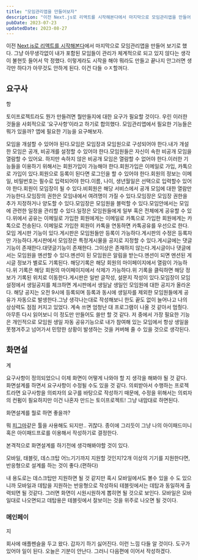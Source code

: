 ```yaml
---
title: "모임관리앱을 만들어보자"
description: "이전 Next.js로 리액트를 시작해본다에서 마지막으로 모임관리앱을 만들어 보기로 했다. 그냥 아무생각없이 내가 포함된 모임들이 관리가 체계적으로 되고 있지 않다는 생각이 불현듯 들어서 막 정했다. 이렇게라도 시작을 해야 뭐라도 만들고 끝나지 안그러면 생각만 하다가 아무것도 안하게 된다..."
pubDate: 2023-07-23
updatedDate: 2023-08-27
---
```


이전 [Next.js로 리액트를 시작해본다](__GHOST_URL__/nextjs-%EB%A1%9C-react-%EB%A5%BC-%EC%8B%9C%EC%9E%91-%ED%95%B4-%EB%B3%B8%EB%8B%A4/)에서 마지막으로 모임관리앱을 만들어 보기로 했다. 그냥 아무생각없이 내가 포함된 모임들이 관리가 체계적으로 되고 있지 않다는 생각이 불현듯 들어서 막 정했다. 이렇게라도 시작을 해야 뭐라도 만들고 끝나지 안그러면 생각만 하다가 아무것도 안하게 된다. 이건 다들 ㅇㅈ할꺼다.

## 요구사

항

토이프로젝트라도 뭔가 만들려면 뭘만들지에 대한 요구가 필요할 것이다. 우린 이러한 것들을 사회적으로 ‘요구사항’이라고 하기로 합의했다. 모임관리앱에서 필요한 기능들은 뭐가 있을까? 앱에 필요한 기능을 요구해보자.

모임을 개설할 수 있어야 된다.모임은 모임장과 모임원으로 구성되어야 한다.내가 개설한 모임은 공개, 비공개를 설정할 수 있어야 한다.모임원들은 자신이 속한 비공개 모임을 열람할 수 있어요. 하지만 속하지 않은 비공개 모임은 열람할 수 없어야 한다.이러한 기능들을 이용하기 위해서는 회원가입이 가능해야 한다.회원가입은 이메일로 가입, 카톡으로 가입이 있다.회원으로 등록이 된다면 로그인을 할 수 있어야 한다.회원의 정보는 이메일, 비밀번호는 필수로 입력되어야 한다.이름, 나이, 생년월일은 선택으로 입력할수 있어야 한다.회원이 모임장이 될 수 있다.비회원은 해당 서비스에서 공개 모임에 대한 열람만 가능한다.모임장의 권한은 모임내에서 여려명이 가질 수 있다.모임장은 모임장 권한을 추가 지정하거나 양도할 수 있다.모임장은 모임원을 블럭할 수 있다.모임안에서는 모임에 관련한 일정을 관리할 수 있다.일정은 모임원들에게 일부 혹은 전체에게 공유할 수 있다.위에서 공유는 이메일로 가입한 회원에게는 이메일로 카톡으로 가입한 회원에게는 카톡으로 전송된다. 이메일로 가입한 회원이 카톡을 연동하면 카톡공유를 우선으로 한다.모임 게시판 기능이 있다.게시판은 모임원들만 등록이 가능하다.게시판의 수정은 등록자만 가능하다.게시판에서 모임장은 특정게시물을 공지로 지정할 수 있다.게시글에는 댓글기능이 존재한다.대댓글기능이 존재한다. 그이상은 존재하지 않는다.게시글이나 댓글에서는 모임원을 멘션할 수 있다.멘션이 된 모임원은 알림을 받는다.멘션이 되면 멘션된 게시글 정보가 별로도 기록된다. 해당기록은 해당 회원의 마이페이지에서 열람이 가능하다.위 기록은 해당 회원의 마이페이지에서 삭제가 가능하다.위 기록을 클릭하면 해당 정보가 기록된 위치로 이동한다.게시판은 일반 글작성, 설문지 작성이 있다.모임장이 모임 설정에서 생일공지를 체크하면 게시판에서 생일날 생일인 모임원에 대한 공지가 올라온다. 해당 공지는 오전 9시에 등록되며 등록과 동시에 생일자를 제외한 모임원들에게 공유가 자동으로 발생한다.그냥 생각나는대로 작성해보니 한도 끝도 없이 늘어나고 나의 상상력도 점점 커지고 있었다. 계속 쓰면 엄청난 대 프로그램이 나올 것 같아서 멈췄다. 아무튼 다시 읽어보니 이 정도만 만들어도 쓸만 할 것 같다. 저 중에서 가장 필요한 기능은 개인적으로 모임원 생일 자동 공유기능으로 내가 참여해 있는 모임에서 항상 생일을 못챙겨주고 넘어가서 민망한 상황이 발생하는 것을 커버해 줄 수 있을 것으로 생각된다.

## 화면설

계

요구사항이 정의되었으니 이제 화면이 어떻게 나와야 할 지 생각을 해봐야 될 것 같다. 화면설계를 하면서 요구사항이 수정될 수도 있을 것 같다. 의뢰받아서 수행하는 프로젝트라면 요구사항을 의뢰자의 요구를 바탕으로 작성하기 때문에, 수정을 위해서는 의뢰자의 컨펌이 필요하지만 이건 나혼자 만드는 토이프로젝트! 그냥 내맘대로 하면된다.

화면설계를 뭘로 하면 좋을까?

뭐 [피그마](https://www.figma.com/)같은 툴을 사용해도 되지만.. 귀찮다. 종이에 그리듯이 그냥 나의 아이패드미니 혹은 아이패드프로를 이용해서 작성하기로 결정한다.

본격적으로 화면설계를 하기전에 생각해봐야할 것이 있다.

모바일, 태블릿, 데스크탑 어느기기까지 지원할 것인지?2개 이상의 기기를 지원한다면, 반응형으로 설계를 하는 것이 좋다.(편하다)

내 용도로는 데스크탑만 지원하면 될 것 같지만 혹시 모바일에서도 볼수 있을 수 도 있으니까 모바일과 데탑을 지원하는 반응형으로 작성하되 테블릿에서는 데탑과 동일하게 출력되면 될 것같다. 그러면 화면이 시원시원하게 뽑히면 될 것으로 보인다. 모바일은 모바일대로 나오면되고 데탑용은 테블릿에서 잘보이는 것을 위주로 나오면 될 것이다.

### 메인페이

지

회사에 애플펜슬을 두고 왔다. 갑자기 하기 싫어진다. 이런 느낌 다들 알 것이다. 도구가 있어야 일이 된다. 오늘은 기분이 안난다. 그러니 다음편에 이어서 작성하겠다.
